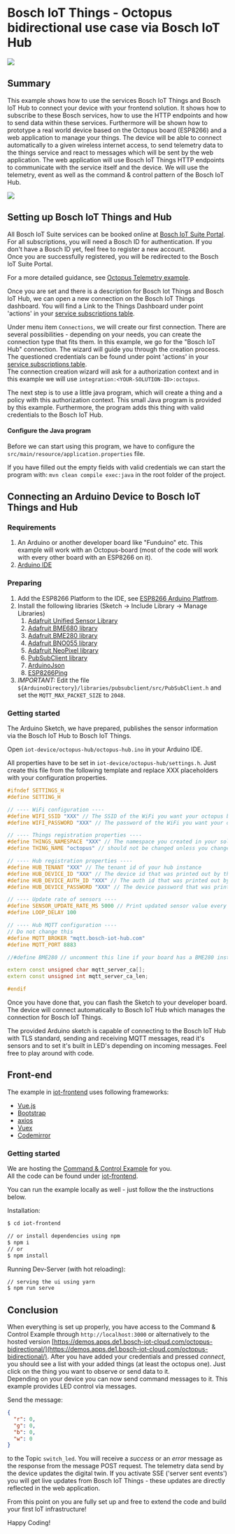 # Bosch IoT Things - Octopus bidirectional use case via Bosch IoT Hub

![](img/things-screenshot-safe.png)

## Summary

This example shows how to use the services Bosch IoT Things and Bosch IoT Hub to connect your device with your frontend
solution. It shows how to subscribe to these Bosch services, how to use the HTTP endpoints and how to send data within
these services.
Furthermore will be shown how to prototype a real world device based on the Octopus board (ESP8266) and a web
application to manage your things.
The device will be able to connect automatically to a given wireless internet access, to send telemetry data to the
things service and react to messages which will be sent by the web application.
The web application will use Bosch IoT Things HTTP endpoints to communicate with the service itself and the device.
We will use the telemetry, event as well as the command & control pattern of the Bosch IoT Hub.

![](img/octo.png)

## Setting up Bosch IoT Things and Hub

All Bosch IoT Suite services can be booked online at
[Bosch IoT Suite Portal](https://accounts.bosch-iot-suite.com/subscriptions). For all subscriptions, you will need a
Bosch ID for authentication. If you don't have a Bosch ID yet, feel free to register a new account.<br/>
Once you are successfully registered, you will be redirected to the Bosch IoT Suite Portal.

For a more detailed guidance, see
[Octopus Telemetry example](../octopus-telemetry).

Once you are set and there is a description for Bosch Iot Things and Bosch IoT Hub, we can open a new connection on
the Bosch IoT Things dashboard. You will find a Link to the Things Dashboard under point 'actions' in your
[service subscriptions table](https://accounts.bosch-iot-suite.com/subscriptions/).

Under menu item `Connections`, we will create our first connection.
There are several possibilities - depending on your needs, you can create the connection type that fits them.
In this example, we go for the "Bosch IoT Hub" connection. The wizard will guide you through the creation process.
The questioned credentials can be found under point 'actions' in your
[service subscriptions table](https://accounts.bosch-iot-suite.com/subscriptions/).<br/>
The connection creation wizard will ask for a authorization context and in this example we will use
`integration:<YOUR-SOLUTION-ID>:octopus`.<br/>

The next step is to use a little java program, which will create a thing and a policy with this authorization context.
This small Java program is provided by this example.
Furthermore, the program adds this thing with valid credentials to the Bosch IoT Hub.

#### Configure the Java program

Before we can start using this program, we have to configure the `src/main/resource/application.properties` file.

If you have filled out the empty fields with valid credentials we can start the program with:
`mvn clean compile exec:java` in the root folder of the project.

## Connecting an Arduino Device to Bosch IoT Things and Hub

### Requirements

1. An Arduino or another developer board like "Funduino" etc. This example will work with an
   Octopus-board (most of the code will work with every other board with an ESP8266 on it).
2. [Arduino IDE](https://www.arduino.cc/en/Main/Software)

### Preparing

1. Add the ESP8266 Platform to the IDE, see [ESP8266 Arduino Platfrom](https://github.com/esp8266/Arduino).
2. Install the following libraries (Sketch -> Include Library -> Manage Libraries)
   1. [Adafruit Unified Sensor Library](https://github.com/adafruit/Adafruit_Sensor)
   2. [Adafruit BME680 library](https://github.com/adafruit/Adafruit_BME680)
   3. [Adafruit BME280 library](https://github.com/adafruit/Adafruit_BME280)
   4. [Adafruit BNO055 library](https://github.com/adafruit/Adafruit_BNO055)
   5. [Adafruit NeoPixel library](https://github.com/adafruit/Adafruit_NeoPixel)
   6. [PubSubClient library](https://github.com/knolleary/pubsubclient)
   7. [ArduinoJson](https://github.com/bblanchon/ArduinoJson)
   8. [ESP8266Ping](https://github.com/dancol90/ESP8266Ping)
3. _IMPORTANT:_ Edit the file `${ArduinoDirectory}/libraries/pubsubclient/src/PubSubClient.h` and set the
   `MQTT_MAX_PACKET_SIZE` to `2048`.

### Getting started

The Arduino Sketch, we have prepared, publishes the sensor information via the Bosch IoT Hub to Bosch IoT Things.

Open `iot-device/octopus-hub/octopus-hub.ino` in your Arduino IDE.

All properties have to be set in `iot-device/octopus-hub/settings.h`.
Just create this file from the following template and replace XXX placeholders with your configuration properties.

```cpp
#ifndef SETTINGS_H
#define SETTING_H

// ---- WiFi configuration ----
#define WIFI_SSID "XXX" // The SSID of the WiFi you want your octopus board to connect to
#define WIFI_PASSWORD "XXX" // The password of the WiFi you want your octopus board to connect to

// ---- Things registration properties ----
#define THINGS_NAMESPACE "XXX" // The namespace you created in your solution
#define THING_NAME "octopus" // should not be changed unless you changed code in the java preparation program. This is the thing id without the namespace.

// ---- Hub registration properties ----
#define HUB_TENANT "XXX" // The tenant id of your hub instance
#define HUB_DEVICE_ID "XXX" // The device id that was printed out by the java preparation program
#define HUB_DEVICE_AUTH_ID "XXX" // The auth id that was printed out by the java preparation program
#define HUB_DEVICE_PASSWORD "XXX" // The device password that was printed out by the java preparation program

// ---- Update rate of sensors ----
#define SENSOR_UPDATE_RATE_MS 5000 // Print updated sensor value every 5 seconds
#define LOOP_DELAY 100

// ---- Hub MQTT configuration ----
// Do not change this
#define MQTT_BROKER "mqtt.bosch-iot-hub.com"
#define MQTT_PORT 8883

//#define BME280 // uncomment this line if your board has a BME280 instead of BME680

extern const unsigned char mqtt_server_ca[];
extern const unsigned int mqtt_server_ca_len;

#endif
```

Once you have done that, you can flash the Sketch to your developer board.
The device will connect automatically to Bosch IoT Hub which manages the connection for Bosch IoT Things.

The provided Arduino sketch is capable of connecting to the Bosch IoT Hub with TLS standard,
sending and receiving MQTT messages, read it's sensors and to set it's built in LED's depending on incoming messages.
Feel free to play around with code.

## Front-end

The example in [iot-frontend](iot-frontend/) uses following frameworks:

- [Vue.js](https://vuejs.org)
- [Bootstrap](http://getbootstrap.com/)
- [axios](https://github.com/axios/axios)
- [Vuex](https://vuex.vuejs.org/)
- [Codemirror](https://codemirror.net/)

### Getting started

We are hosting the [Command & Control Example](https://demos.apps.de1.bosch-iot-cloud.com/octopus-bidirectional/) for you.<br/>
All the code can be found under [iot-frontend](iot-frontend/).

You can run the example locally as well - just follow the the instructions below.

Installation:

```bash
$ cd iot-frontend

// or install dependencies using npm
$ npm i
// or
$ npm install
```

Running Dev-Server (with hot reloading):

```bash
// serving the ui using yarn
$ npm run serve
```

## Conclusion

When everything is set up properly, you have access to the Command & Control Example through
`http://localhost:3000` or alternatively to the hosted version
[https://demos.apps.de1.bosch-iot-cloud.com/octopus-bidirectional/](https://demos.apps.de1.bosch-iot-cloud.com/octopus-bidirectional/).
After you have added your credentials and pressed _connect_, you should see a list with your added things
(at least the octopus one). Just click on the thing you want to observe or send data to it.<br/>
Depending on your device you can now send command messages to it. This example provides LED control via messages.

Send the message:

```json
{
  "r": 0,
  "g": 0,
  "b": 0,
  "w": 0
}
```

to the Topic `switch_led`. You will receive a _success_ or an _error_ message as the response from the message POST request.
The telemetry data send by the device updates the digital twin.
If you activate SSE ('server sent events') you will get live updates from Bosch IoT Things - these updates are directly
reflected in the web application.

From this point on you are fully set up and free to extend the code and build your first IoT infrastructure!

Happy Coding!
